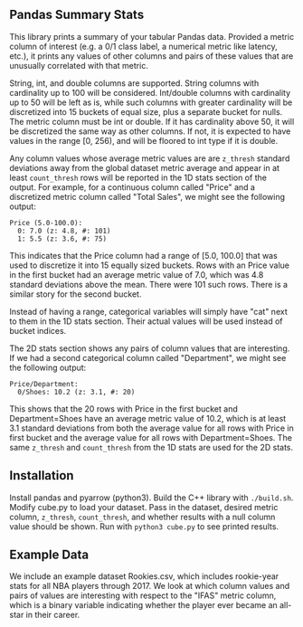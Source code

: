 ## Pandas Summary Stats
This library prints a summary of your tabular Pandas data. Provided
a metric column of interest (e.g. a 0/1 class label, a numerical metric
like latency, etc.), it prints any values of other columns and
pairs of these values that are unusually correlated with that metric.

String, int, and double columns are supported. String
columns with cardinality up to 100 will be considered. Int/double columns
with cardinality up to 50 will be left as is, while such columns with greater
cardinality will be discretized into 15 buckets of equal size, plus a separate
bucket for nulls. The metric column must be int or double. If it has cardinality
above 50, it will be discretized the same way as other columns. If not, it is
expected to have values in the range [0, 256), and will be floored to int type if it
is double.

Any column values whose average metric values are are `z_thresh` standard deviations
away from the global dataset metric average and appear in at least `count_thresh`
rows will be reported in the 1D stats section of the output. For example, for a
continuous column called "Price" and a discretized metric column called "Total Sales",
we might see the following output:
```
Price (5.0-100.0):
  0: 7.0 (z: 4.8, #: 101)
  1: 5.5 (z: 3.6, #: 75)
```
This indicates that the Price column had a range of [5.0, 100.0] that was used
to discretize it into 15 equally sized buckets. Rows with an Price value in the
first bucket had an average metric value of 7.0, which was 4.8 standard deviations
above the mean. There were 101 such rows. There is a similar story for the second bucket.

Instead of having a range, categorical variables will simply have "cat"
next to them in the 1D stats section. Their actual values will be used instead of bucket
indices.

The 2D stats section shows any pairs of column values that are interesting. If we had a
second categorical column called "Department", we might see the following output:
```
Price/Department:
  0/Shoes: 10.2 (z: 3.1, #: 20)
```
This shows that the 20 rows with Price in the first bucket and Department=Shoes have an average
metric value of 10.2, which is at least 3.1 standard deviations from both the average
value for all rows with Price in first bucket and the average value for all rows with
Department=Shoes. The same `z_thresh` and `count_thresh` from the 1D stats are used for
the 2D stats.

## Installation
Install pandas and pyarrow (python3). Build the C++ library with `./build.sh`.
Modify cube.py to load your dataset. Pass in the dataset, desired metric
column, `z_thresh`, `count_thresh`, and whether results with a null column value
should be shown. Run with `python3 cube.py` to see printed results.

## Example Data
We include an example dataset Rookies.csv, which includes rookie-year stats for all NBA
players through 2017. We look at which column values and pairs of values are interesting
with respect to the "IFAS" metric column, which is a binary variable indicating whether
the player ever became an all-star in their career.
